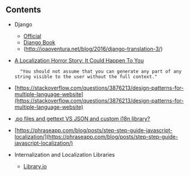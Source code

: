 ## Contents

- Django
	- [Official](https://docs.djangoproject.com/en/1.11/topics/i18n/translation/)
	- [Django Book](http://django-book.readthedocs.io/en/latest/chapter19.html)
	- (http://joaoventura.net/blog/2016/django-translation-3/)
- [A Localization Horror Story: It Could Happen To You](http://search.cpan.org/dist/Locale-Maketext/lib/Locale/Maketext/TPJ13.pod#A_Localization_Horror_Story:_It_Could_Happen_To_You)

		"You should not assume that you can generate any part of any string visible to the user without the full context." 

- [https://stackoverflow.com/questions/3876213/design-patterns-for-multiple-language-website](https://stackoverflow.com/questions/3876213/design-patterns-for-multiple-language-website)
- [.po files and gettext VS JSON and custom i18n library?](https://stackoverflow.com/questions/8121575/po-files-and-gettext-vs-json-and-custom-i18n-library)
- [https://phraseapp.com/blog/posts/step-step-guide-javascript-localization/](https://phraseapp.com/blog/posts/step-step-guide-javascript-localization/)
- Internalization and Localization Libraries
	- [Library.io](https://libraries.io/search?keywords=internationalization&languages=JavaScript)



